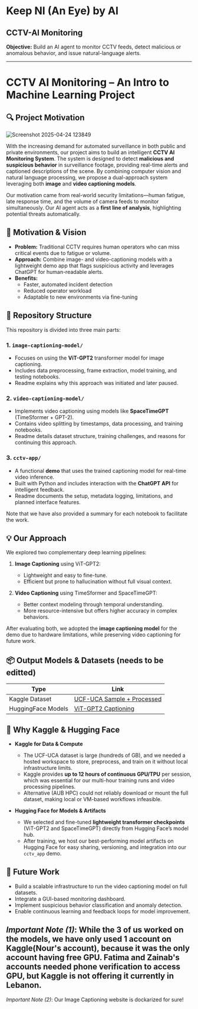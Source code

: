 # Keep NI (An Eye) by AI  
## CCTV-AI Monitoring

**Objective:** Build an AI agent to monitor CCTV feeds, detect malicious or anomalous behavior, and issue natural-language alerts.

---
# CCTV AI Monitoring – An Intro to Machine Learning Project

## 🔍 Project Motivation

![Screenshot 2025-04-24 123849](https://github.com/user-attachments/assets/757d1ead-45e9-47c0-b6ee-723b9df3fdbb)


With the increasing demand for automated surveillance in both public and private environments, our project aims to build an intelligent **CCTV AI Monitoring System**. The system is designed to detect **malicious and suspicious behavior** in surveillance footage, providing real-time alerts and captioned descriptions of the scene. By combining computer vision and natural language processing, we propose a dual-approach system leveraging both **image** and **video captioning models**.

Our motivation came from real-world security limitations—human fatigue, late response time, and the volume of camera feeds to monitor simultaneously. Our AI agent acts as a **first line of analysis**, highlighting potential threats automatically.

## 🚀 Motivation & Vision
- **Problem:** Traditional CCTV requires human operators who can miss critical events due to fatigue or volume.  
- **Approach:** Combine image- and video-captioning models with a lightweight demo app that flags suspicious activity and leverages ChatGPT for human-readable alerts.  
- **Benefits:**  
  - Faster, automated incident detection  
  - Reduced operator workload  
  - Adaptable to new environments via fine-tuning  

## 📁 Repository Structure

This repository is divided into three main parts:

### 1. `image-captioning-model/`
- Focuses on using the **ViT-GPT2** transformer model for image captioning.
- Includes data preprocessing, frame extraction, model training, and testing notebooks.
- Readme explains why this approach was initiated and later paused.

### 2. `video-captioning-model/`
- Implements video captioning using models like **SpaceTimeGPT** (TimeSformer + GPT-2).
- Contains video splitting by timestamps, data processing, and training notebooks.
- Readme details dataset structure, training challenges, and reasons for continuing this approach.

### 3. `cctv-app/`
- A functional **demo** that uses the trained captioning model for real-time video inference.
- Built with Python and includes interaction with the **ChatGPT API** for intelligent feedback.
- Readme documents the setup, metadata logging, limitations, and planned interface features.

Note that we have also provided a summary for each notebook to facilitate the work.

## 💡 Our Approach

We explored two complementary deep learning pipelines:

1. **Image Captioning** using ViT-GPT2:
   - Lightweight and easy to fine-tune.
   - Efficient but prone to hallucination without full visual context.

2. **Video Captioning** using TimeSformer and SpaceTimeGPT:
   - Better context modeling through temporal understanding.
   - More resource-intensive but offers higher accuracy in complex behaviors.

After evaluating both, we adopted the **image captioning model** for the demo due to hardware limitations, while preserving video captioning for future work.

## 📦 Output Models & Datasets (needs to be editted)

| Type               | Link                                                                 |
|--------------------|----------------------------------------------------------------------|
| Kaggle Dataset     | [UCF-UCA Sample + Processed]([https://www.kaggle.com/](https://www.kaggle.com/datasets/nourfakih/splitted-ucf-120videospercategory))  |
| HuggingFace Models | [ViT-GPT2 Captioning]([https://huggingface.co/](https://huggingface.co/NourFakih/Vit-GPT2-UCA-UCF-06))    |


## 🔗 Why Kaggle & Hugging Face

- **Kaggle for Data & Compute**  
  - The UCF-UCA dataset is large (hundreds of GB), and we needed a hosted workspace to store, preprocess, and train on it without local infrastructure limits.  
  - Kaggle provides **up to 12 hours of continuous GPU/TPU** per session, which was essential for our multi-hour training runs and video processing pipelines.  
  - Alternative (AUB HPC) could not reliably download or mount the full dataset, making local or VM-based workflows infeasible.

- **Hugging Face for Models & Artifacts**  
  - We selected and fine-tuned **lightweight transformer checkpoints** (ViT-GPT2 and SpaceTimeGPT) directly from Hugging Face’s model hub.  
  - After training, we host our best-performing model artifacts on Hugging Face for easy sharing, versioning, and integration into our `cctv_app` demo.  


## 🚧 Future Work

- Build a scalable infrastructure to run the video captioning model on full datasets.
- Integrate a GUI-based monitoring dashboard.
- Implement suspicious behavior classification and anomaly detection.
- Enable continuous learning and feedback loops for model improvement.

*Important Note (1)*:
While the 3 of us worked on the models, we have only used 1 account on Kaggle(Nour's account), because it was the only account having free GPU. Fatima and Zainab's accounts needed phone verification to access GPU, but Kaggle is not offering it currently in Lebanon.
---

*Important Note (2)*:
Our Image Captioning website is dockarized for sure!
